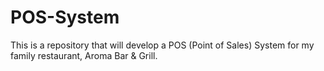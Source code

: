 # POS-System
This is a repository that will develop a POS (Point of Sales) System for my family restaurant, Aroma Bar &amp; Grill.
